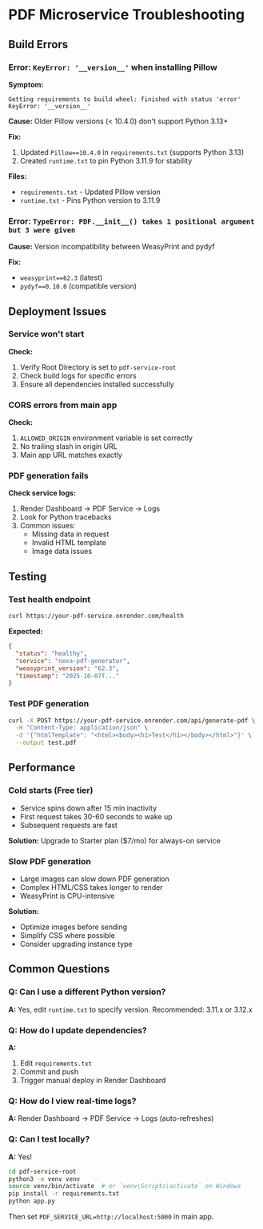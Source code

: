 # PDF Microservice Troubleshooting

## Build Errors

### Error: `KeyError: '__version__'` when installing Pillow

**Symptom:**
```
Getting requirements to build wheel: finished with status 'error'
KeyError: '__version__'
```

**Cause:**
Older Pillow versions (< 10.4.0) don't support Python 3.13+

**Fix:**
1. Updated `Pillow==10.4.0` in `requirements.txt` (supports Python 3.13)
2. Created `runtime.txt` to pin Python 3.11.9 for stability

**Files:**
- `requirements.txt` - Updated Pillow version
- `runtime.txt` - Pins Python version to 3.11.9

### Error: `TypeError: PDF.__init__() takes 1 positional argument but 3 were given`

**Cause:**
Version incompatibility between WeasyPrint and pydyf

**Fix:**
- `weasyprint==62.3` (latest)
- `pydyf==0.10.0` (compatible version)

## Deployment Issues

### Service won't start

**Check:**
1. Verify Root Directory is set to `pdf-service-root`
2. Check build logs for specific errors
3. Ensure all dependencies installed successfully

### CORS errors from main app

**Check:**
1. `ALLOWED_ORIGIN` environment variable is set correctly
2. No trailing slash in origin URL
3. Main app URL matches exactly

### PDF generation fails

**Check service logs:**
1. Render Dashboard → PDF Service → Logs
2. Look for Python tracebacks
3. Common issues:
   - Missing data in request
   - Invalid HTML template
   - Image data issues

## Testing

### Test health endpoint
```bash
curl https://your-pdf-service.onrender.com/health
```

**Expected:**
```json
{
  "status": "healthy",
  "service": "nexa-pdf-generator",
  "weasyprint_version": "62.3",
  "timestamp": "2025-10-07T..."
}
```

### Test PDF generation
```bash
curl -X POST https://your-pdf-service.onrender.com/api/generate-pdf \
  -H "Content-Type: application/json" \
  -d '{"htmlTemplate": "<html><body><h1>Test</h1></body></html>"}' \
  --output test.pdf
```

## Performance

### Cold starts (Free tier)
- Service spins down after 15 min inactivity
- First request takes 30-60 seconds to wake up
- Subsequent requests are fast

**Solution:** Upgrade to Starter plan ($7/mo) for always-on service

### Slow PDF generation
- Large images can slow down PDF generation
- Complex HTML/CSS takes longer to render
- WeasyPrint is CPU-intensive

**Solution:** 
- Optimize images before sending
- Simplify CSS where possible
- Consider upgrading instance type

## Common Questions

### Q: Can I use a different Python version?

**A:** Yes, edit `runtime.txt` to specify version. Recommended: 3.11.x or 3.12.x

### Q: How do I update dependencies?

**A:** 
1. Edit `requirements.txt`
2. Commit and push
3. Trigger manual deploy in Render Dashboard

### Q: How do I view real-time logs?

**A:** Render Dashboard → PDF Service → Logs (auto-refreshes)

### Q: Can I test locally?

**A:** Yes!
```bash
cd pdf-service-root
python3 -m venv venv
source venv/bin/activate  # or `venv\Scripts\activate` on Windows
pip install -r requirements.txt
python app.py
```

Then set `PDF_SERVICE_URL=http://localhost:5000` in main app.
